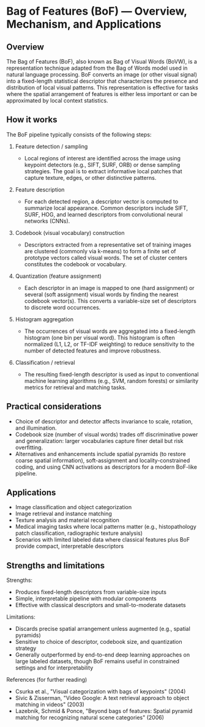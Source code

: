 Bag of Features (BoF) — Overview, Mechanism, and Applications
============================================================

Overview
--------
The Bag of Features (BoF), also known as Bag of Visual Words (BoVW), is a representation technique adapted from the Bag of Words model used in natural language processing. BoF converts an image (or other visual signal) into a fixed-length statistical descriptor that characterizes the presence and distribution of local visual patterns. This representation is effective for tasks where the spatial arrangement of features is either less important or can be approximated by local context statistics.

How it works
------------
The BoF pipeline typically consists of the following steps:

1. Feature detection / sampling
   - Local regions of interest are identified across the image using keypoint detectors (e.g., SIFT, SURF, ORB) or dense sampling strategies. The goal is to extract informative local patches that capture texture, edges, or other distinctive patterns.

2. Feature description
   - For each detected region, a descriptor vector is computed to summarize local appearance. Common descriptors include SIFT, SURF, HOG, and learned descriptors from convolutional neural networks (CNNs).

3. Codebook (visual vocabulary) construction
   - Descriptors extracted from a representative set of training images are clustered (commonly via k-means) to form a finite set of prototype vectors called visual words. The set of cluster centers constitutes the codebook or vocabulary.

4. Quantization (feature assignment)
   - Each descriptor in an image is mapped to one (hard assignment) or several (soft assignment) visual words by finding the nearest codebook vector(s). This converts a variable-size set of descriptors to discrete word occurrences.

5. Histogram aggregation
   - The occurrences of visual words are aggregated into a fixed-length histogram (one bin per visual word). This histogram is often normalized (L1, L2, or TF-IDF weighting) to reduce sensitivity to the number of detected features and improve robustness.

6. Classification / retrieval
   - The resulting fixed-length descriptor is used as input to conventional machine learning algorithms (e.g., SVM, random forests) or similarity metrics for retrieval and matching tasks.

Practical considerations
------------------------
- Choice of descriptor and detector affects invariance to scale, rotation, and illumination.
- Codebook size (number of visual words) trades off discriminative power and generalization: larger vocabularies capture finer detail but risk overfitting.
- Alternatives and enhancements include spatial pyramids (to restore coarse spatial information), soft-assignment and locality-constrained coding, and using CNN activations as descriptors for a modern BoF-like pipeline.

Applications
------------
- Image classification and object categorization
- Image retrieval and instance matching
- Texture analysis and material recognition
- Medical imaging tasks where local patterns matter (e.g., histopathology patch classification, radiographic texture analysis)
- Scenarios with limited labeled data where classical features plus BoF provide compact, interpretable descriptors

Strengths and limitations
-------------------------
Strengths:
- Produces fixed-length descriptors from variable-size inputs
- Simple, interpretable pipeline with modular components
- Effective with classical descriptors and small-to-moderate datasets

Limitations:
- Discards precise spatial arrangement unless augmented (e.g., spatial pyramids)
- Sensitive to choice of descriptor, codebook size, and quantization strategy
- Generally outperformed by end-to-end deep learning approaches on large labeled datasets, though BoF remains useful in constrained settings and for interpretability

References (for further reading)
- Csurka et al., "Visual categorization with bags of keypoints" (2004)
- Sivic & Zisserman, "Video Google: A text retrieval approach to object matching in videos" (2003)
- Lazebnik, Schmid & Ponce, "Beyond bags of features: Spatial pyramid matching for recognizing natural scene categories" (2006)